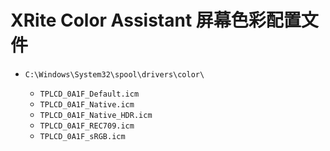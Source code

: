 # XRite Color Assistant 屏幕色彩配置文件

- `C:\Windows\System32\spool\drivers\color\`

  - `TPLCD_0A1F_Default.icm`
  - `TPLCD_0A1F_Native.icm`
  - `TPLCD_0A1F_Native_HDR.icm`
  - `TPLCD_0A1F_REC709.icm`
  - `TPLCD_0A1F_sRGB.icm`
